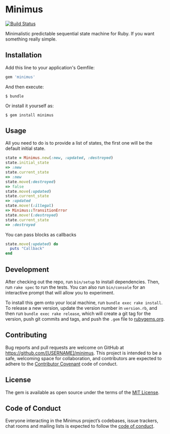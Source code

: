# Minimus
[![Build Status](https://travis-ci.org/wizardone/minimus.svg?branch=master)](https://travis-ci.org/wizardone/minimus)

Minimalistic predictable sequential state machine for Ruby. If you want something
really simple.

## Installation

Add this line to your application's Gemfile:

```ruby
gem 'minimus'
```

And then execute:

    $ bundle

Or install it yourself as:

    $ gem install minimus

## Usage
All you need to do is to provide a list of states, the first one will be the
default initial state.
```ruby
state = Minimus.new(:new, :updated, :destroyed)
state.initial_state
=> :new
state.current_state
=> :new
state.move(:destroyed)
=> false
state.move(:updated)
state.current_state
=> :updated
state.move!(:illegal)
=> Minimus::TransitionError
state.move!(:destroyed)
state.current_state
=> :destroyed
```

You can pass blocks as callbacks
```ruby
state.move(:updated) do
  puts "Callback"
end
```
## Development

After checking out the repo, run `bin/setup` to install dependencies. Then, run `rake spec` to run the tests. You can also run `bin/console` for an interactive prompt that will allow you to experiment.

To install this gem onto your local machine, run `bundle exec rake install`. To release a new version, update the version number in `version.rb`, and then run `bundle exec rake release`, which will create a git tag for the version, push git commits and tags, and push the `.gem` file to [rubygems.org](https://rubygems.org).

## Contributing

Bug reports and pull requests are welcome on GitHub at https://github.com/[USERNAME]/minimus. This project is intended to be a safe, welcoming space for collaboration, and contributors are expected to adhere to the [Contributor Covenant](http://contributor-covenant.org) code of conduct.

## License

The gem is available as open source under the terms of the [MIT License](https://opensource.org/licenses/MIT).

## Code of Conduct

Everyone interacting in the Minimus project’s codebases, issue trackers, chat rooms and mailing lists is expected to follow the [code of conduct](https://github.com/wizardone/minimus/blob/master/CODE_OF_CONDUCT.md).
